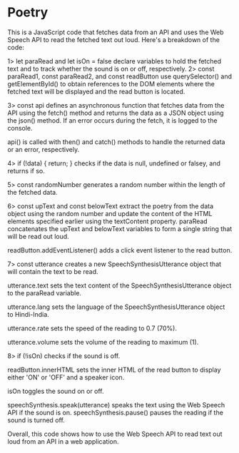 # Poetry

This is a JavaScript code that fetches data from an API and uses the Web Speech API to read the fetched text out loud. Here's a breakdown of the code:

1> let paraRead and let isOn = false declare variables to hold the fetched text and to track whether the sound is on or off, respectively.
2> const paraRead1, const paraRead2, and const readButton use querySelector() and getElementById() to obtain references to the DOM elements where the fetched text will be displayed and the read button is located.

3> const api defines an asynchronous function that fetches data from the API using the fetch() method and returns the data as a JSON object using the json() method. If an error occurs during the fetch, it is logged to the console.

api() is called with then() and catch() methods to handle the returned data or an error, respectively.

4> if (!data) { return; } checks if the data is null, undefined or falsey, and returns if so.

5> const randomNumber generates a random number within the length of the fetched data.

6> const upText and const belowText extract the poetry from the data object using the random number and update the content of the HTML elements specified earlier using the textContent property.
paraRead concatenates the upText and belowText variables to form a single string that will be read out loud.

readButton.addEventListener() adds a click event listener to the read button.

7> const utterance creates a new SpeechSynthesisUtterance object that will contain the text to be read.

utterance.text sets the text content of the SpeechSynthesisUtterance object to the paraRead variable.

utterance.lang sets the language of the SpeechSynthesisUtterance object to Hindi-India.

utterance.rate sets the speed of the reading to 0.7 (70%).

utterance.volume sets the volume of the reading to maximum (1).

8> if (!isOn) checks if the sound is off.

readButton.innerHTML sets the inner HTML of the read button to display either 'ON' or 'OFF' and a speaker icon.

isOn toggles the sound on or off.

speechSynthesis.speak(utterance) speaks the text using the Web Speech API if the sound is on.
speechSynthesis.pause() pauses the reading if the sound is turned off.


Overall, this code shows how to use the Web Speech API to read text out loud from an API in a web application.
